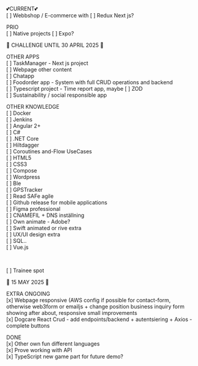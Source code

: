 
💕CURRENT💕 <br>
[ ] Webbshop / E-commerce with [ ] Redux Next js?  <br> 

PRIO<br>
[ ] Native projects [ ] Expo? <br>

🚀 CHALLENGE UNTIL 30 APRIL 2025 🚀   

OTHER APPS <br>
[ ] TaskManager - Next js project<br>
[ ] Webpage other content <br>
[ ] Chatapp  <br>
[ ] Foodorder app - System with full CRUD operations and backend <br>
[ ] Typescript project - Time report app, maybe [ ] ZOD <br>
[ ] Sustainability / social responsible app

OTHER KNOWLEDGE <br>
[ ] Docker <br>
[ ] Jenkins <br>
[ ] Angular 2+ <br>
[ ] C# <br>
[ ] .NET Core <br>
[ ] Hiltdagger <br>
[ ] Coroutines and-Flow UseCases <br>
[ ] HTML5 <br>
[ ] CSS3 <br>
[ ] Compose <br>
[ ] Wordpress <br>
[ ] Ble <br>
[ ] GPSTracker <br>
[ ] Read SAFe agile <br>
[ ] Github release for mobile applications <br>
[ ] Figma professional <br>
[ ] CNAMEFIL + DNS inställning<br>
[ ] Own animate - Adobe? <br>
[ ] Swift animated or rive extra <br>
[ ] UX/UI design extra <br>
[ ] SQL..<br>
[ ] Vue.js <br>



<br>

[ ] Trainee spot

🚀 15 MAY 2025 🚀 

EXTRA ONGOING<br>
[x] Webpage responsive (AWS config if possible for contact-form, otherwise web3form or emailjs + change position business inquiry form showing after about, responsive small improvements <br>
[x] Dogcare React Crud - add endpoints/backend + autentsiering + Axios - complete buttons <br>

DONE <br>
[x] Other own fun different languages <br>
[x] Prove working with API <br>
[x] TypeScript new game part for future demo? <br>
